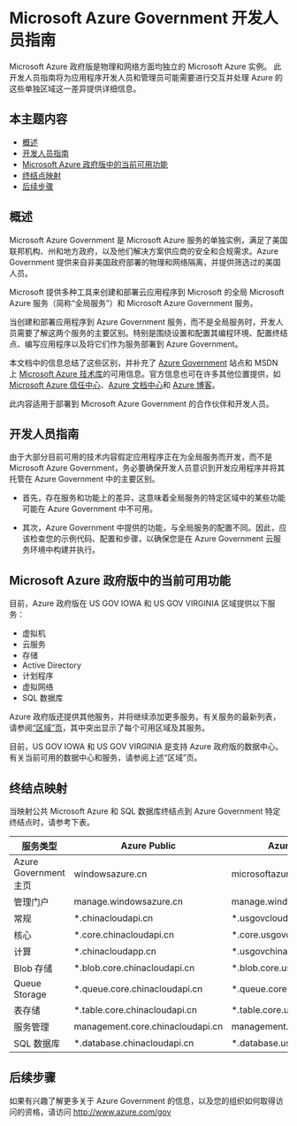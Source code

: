 <properties 
	pageTitle="Azure Government 开发人员指南" 
	description="这里提供了针对 Azure Government 的应用程序开发使用到的功能和指南对比" 
	services="" 
	documentationCenter="" 
	authors="Joharve2" 
	manager="carolz" 
	editor=""/>

<tags 
	ms.service="multiple" 
	ms.date="01/21/2014" 
	wa.date="10/3/2015"/>


#  Microsoft Azure Government 开发人员指南 

<p>Microsoft Azure 政府版是物理和网络方面均独立的 Microsoft Azure 实例。  
此开发人员指南将为应用程序开发人员和管理员可能需要进行交互并处理 Azure 的这些单独区域这一差异提供详细信息。

<!--Table of contents for topic, the words in brackets must match the heading wording exactly-->


## 本主题内容


+ [概述](#Overview)
+ [开发人员指南](#Guidance)
+ [Microsoft Azure 政府版中的当前可用功能](#Features)
+ [终结点映射](#Endpoint)
+ [后续步骤](#next)


## <a name="Overview"></a>概述

Microsoft Azure Government 是 Microsoft Azure 服务的单独实例，满足了美国联邦机构、州和地方政府，以及他们解决方案供应商的安全和合规需求。Azure Government 提供来自非美国政府部署的物理和网络隔离，并提供筛选过的美国人员。

Microsoft 提供多种工具来创建和部署云应用程序到 Microsoft 的全局 Microsoft Azure 服务（简称“全局服务”）和 Microsoft Azure Government 服务。

当创建和部署应用程序到 Azure Government 服务，而不是全局服务时，开发人员需要了解这两个服务的主要区别。特别是围绕设置和配置其编程环境、配置终结点、编写应用程序以及将它们作为服务部署到 Azure Government。

本文档中的信息总结了这些区别，并补充了 [Azure Government](http://www.azure.com/gov "Azure Government") 站点和 MSDN 上 [Microsoft Azure 技术库](http://msdn.microsoft.com/cloud-app-development-msdn "MSDN")的可用信息。官方信息也可在许多其他位置提供，如 [Microsoft Azure 信任中心](http://www.windowsazure.cn/support/trust-center/ "Microsoft Azure 信任中心")、[Azure 文档中心](http://www.windowsazure.cn/documentation/)和 [Azure 博客](http://www.windowsazure.cn/blog/ "Azure 博客")。

此内容适用于部署到 Microsoft Azure Government 的合作伙伴和开发人员。



## <a name="Guidance"></a>开发人员指南
由于大部分目前可用的技术内容假定应用程序正在为全局服务而开发，而不是 Microsoft Azure Government，务必要确保开发人员意识到开发应用程序并将其托管在 Azure Government 中的主要区别。

- 首先，存在服务和功能上的差异，这意味着全局服务的特定区域中的某些功能可能在 Azure Government 中不可用。

- 其次，Azure Government 中提供的功能，与全局服务的配置不同。因此，应该检查您的示例代码、配置和步骤，以确保您是在 Azure Government 云服务环境中构建并执行。


## <a name="Features"></a>Microsoft Azure 政府版中的当前可用功能
目前，Azure 政府版在 US GOV IOWA 和 US GOV VIRGINIA 区域提供以下服务：

- 虚拟机
- 云服务
- 存储
- Active Directory
- 计划程序
- 虚拟网络
- SQL 数据库

Azure 政府版还提供其他服务，并将继续添加更多服务。有关服务的最新列表，请参阅[“区域”页](http://www.windowsazure.cn/regions/#services)，其中突出显示了每个可用区域及其服务。  


目前，US GOV IOWA 和 US GOV VIRGINIA 是支持 Azure 政府版的数据中心。有关当前可用的数据中心和服务，请参阅上述“区域”页。

## <a name="Endpoint"></a>终结点映射

当映射公共 Microsoft Azure 和 SQL 数据库终结点到 Azure Government 特定终结点时，请参考下表。


服务类型|Azure Public|Azure Government
---|---|---
Azure Government 主页|windowsazure.cn|microsoftazure.us
管理门户|manage.windowsazure.cn|manage.windowsazure.us
常规|*.chinacloudapi.cn|*.usgovcloudapi.net
核心|*.core.chinacloudapi.cn|*.core.usgovcloudapi.net
计算|*.chinacloudapp.cn|*.usgovchinacloudapp.cn
Blob 存储|*.blob.core.chinacloudapi.cn| *.blob.core.usgovcloudapi.net 
Queue Storage|*.queue.core.chinacloudapi.cn|*.queue.core.usgovcloudapi.net
表存储|*.table.core.chinacloudapi.cn|*.table.core.usgovcloudapi.net
服务管理|management.core.chinacloudapi.cn|management.core.usgovcloudapi.net
SQL 数据库|*.database.chinacloudapi.cn|*.database.usgovcloudapi.net

## <a name="next"></a>后续步骤
如果有兴趣了解更多关于 Azure Government 的信息，以及您的组织如何取得访问的资格，请访问 <A href="http://azure.com/gov">http://www.azure.com/gov</a>

<!--Anchors-->



<!-- Images. -->

[1]: ./media/azure-government-developer-guide/publisherguide.png


<!--Link references-->
[Link 1 to another www.windowsazure.cn documentation topic]: /documentation/articles/virtual-machines-windows-tutorial
[Link 2 to another www.windowsazure.cn documentation topic]: /documentation/articles/web-sites-custom-domain-name
[Link 3 to another www.windowsazure.cn documentation topic]: /documentation/articles/storage-whatis-account

<!---HONumber=71-->